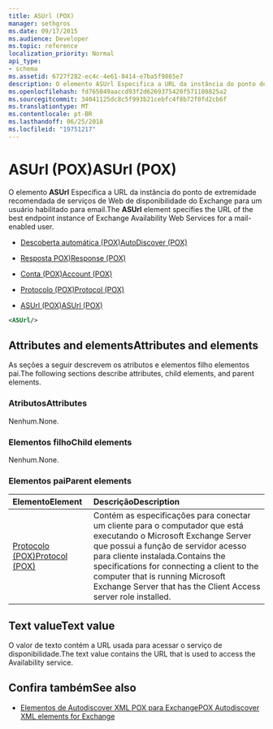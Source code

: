 ```yaml
---
title: ASUrl (POX)
manager: sethgros
ms.date: 09/17/2015
ms.audience: Developer
ms.topic: reference
localization_priority: Normal
api_type:
- schema
ms.assetid: 6727f282-ec4c-4e61-8414-e7ba5f9865e7
description: O elemento ASUrl Especifica a URL da instância do ponto de extremidade recomendada de serviços de Web de disponibilidade do Exchange para um usuário habilitado para email.
ms.openlocfilehash: fd765049aaccd93f2d6269375420f571108825a2
ms.sourcegitcommit: 34041125dc8c5f993b21cebfc4f8b72f0fd2cb6f
ms.translationtype: MT
ms.contentlocale: pt-BR
ms.lasthandoff: 06/25/2018
ms.locfileid: "19751217"
---
```

# <a name="asurl-pox"></a><span data-ttu-id="71a54-103">ASUrl (POX)</span><span class="sxs-lookup"><span data-stu-id="71a54-103">ASUrl (POX)</span></span>

<span data-ttu-id="71a54-104">O elemento **ASUrl** Especifica a URL da instância do ponto de extremidade recomendada de serviços de Web de disponibilidade do Exchange para um usuário habilitado para email.</span><span class="sxs-lookup"><span data-stu-id="71a54-104">The **ASUrl** element specifies the URL of the best endpoint instance of Exchange Availability Web Services for a mail-enabled user.</span></span> 
  
- [<span data-ttu-id="71a54-105">Descoberta automática (POX)</span><span class="sxs-lookup"><span data-stu-id="71a54-105">AutoDiscover (POX)</span></span>](autodiscover-pox.md)
  
- [<span data-ttu-id="71a54-106">Resposta POX)</span><span class="sxs-lookup"><span data-stu-id="71a54-106">Response (POX)</span></span>](response-pox.md)
  
- [<span data-ttu-id="71a54-107">Conta (POX)</span><span class="sxs-lookup"><span data-stu-id="71a54-107">Account (POX)</span></span>](account-pox.md)
  
- [<span data-ttu-id="71a54-108">Protocolo (POX)</span><span class="sxs-lookup"><span data-stu-id="71a54-108">Protocol (POX)</span></span>](protocol-pox.md)
  
- [<span data-ttu-id="71a54-109">ASUrl (POX)</span><span class="sxs-lookup"><span data-stu-id="71a54-109">ASUrl (POX)</span></span>](asurl-pox.md)
  
```xml
<ASUrl/>
```

## <a name="attributes-and-elements"></a><span data-ttu-id="71a54-110">Attributes and elements</span><span class="sxs-lookup"><span data-stu-id="71a54-110">Attributes and elements</span></span>

<span data-ttu-id="71a54-111">As seções a seguir descrevem os atributos e elementos filho elementos pai.</span><span class="sxs-lookup"><span data-stu-id="71a54-111">The following sections describe attributes, child elements, and parent elements.</span></span>
  
### <a name="attributes"></a><span data-ttu-id="71a54-112">Atributos</span><span class="sxs-lookup"><span data-stu-id="71a54-112">Attributes</span></span>

<span data-ttu-id="71a54-113">Nenhum.</span><span class="sxs-lookup"><span data-stu-id="71a54-113">None.</span></span>
  
### <a name="child-elements"></a><span data-ttu-id="71a54-114">Elementos filho</span><span class="sxs-lookup"><span data-stu-id="71a54-114">Child elements</span></span>

<span data-ttu-id="71a54-115">Nenhum.</span><span class="sxs-lookup"><span data-stu-id="71a54-115">None.</span></span>
  
### <a name="parent-elements"></a><span data-ttu-id="71a54-116">Elementos pai</span><span class="sxs-lookup"><span data-stu-id="71a54-116">Parent elements</span></span>

|<span data-ttu-id="71a54-117">**Elemento**</span><span class="sxs-lookup"><span data-stu-id="71a54-117">**Element**</span></span>|<span data-ttu-id="71a54-118">**Descrição**</span><span class="sxs-lookup"><span data-stu-id="71a54-118">**Description**</span></span>|
|:-----|:-----|
|[<span data-ttu-id="71a54-119">Protocolo (POX)</span><span class="sxs-lookup"><span data-stu-id="71a54-119">Protocol (POX)</span></span>](protocol-pox.md) <br/> |<span data-ttu-id="71a54-120">Contém as especificações para conectar um cliente para o computador que está executando o Microsoft Exchange Server que possui a função de servidor acesso para cliente instalada.</span><span class="sxs-lookup"><span data-stu-id="71a54-120">Contains the specifications for connecting a client to the computer that is running Microsoft Exchange Server that has the Client Access server role installed.</span></span>  <br/> |
   
## <a name="text-value"></a><span data-ttu-id="71a54-121">Text value</span><span class="sxs-lookup"><span data-stu-id="71a54-121">Text value</span></span>

<span data-ttu-id="71a54-122">O valor de texto contém a URL usada para acessar o serviço de disponibilidade.</span><span class="sxs-lookup"><span data-stu-id="71a54-122">The text value contains the URL that is used to access the Availability service.</span></span>
  
## <a name="see-also"></a><span data-ttu-id="71a54-123">Confira também</span><span class="sxs-lookup"><span data-stu-id="71a54-123">See also</span></span>

- [<span data-ttu-id="71a54-124">Elementos de Autodiscover XML POX para Exchange</span><span class="sxs-lookup"><span data-stu-id="71a54-124">POX Autodiscover XML elements for Exchange</span></span>](pox-autodiscover-xml-elements-for-exchange.md)

